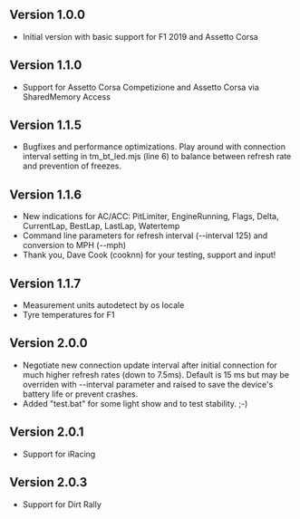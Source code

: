 ## Version 1.0.0

 * Initial version with basic support for F1 2019 and Assetto Corsa

## Version 1.1.0

 * Support for Assetto Corsa Competizione and Assetto Corsa via SharedMemory Access

 ## Version 1.1.5

 * Bugfixes and performance optimizations. Play around with connection interval setting in tm_bt_led.mjs (line 6) to balance between refresh rate and prevention of freezes.

 ## Version 1.1.6

 * New indications for AC/ACC: PitLimiter, EngineRunning, Flags, Delta, CurrentLap, BestLap, LastLap, Watertemp
 * Command line parameters for refresh interval (--interval 125) and conversion to MPH (--mph)
 * Thank you, Dave Cook (cooknn) for your testing, support and input!

## Version 1.1.7

  * Measurement units autodetect by os locale
  * Tyre temperatures for F1

## Version 2.0.0

  * Negotiate new connection update interval after initial connection for much higher refresh rates (down to 7.5ms). Default is 15 ms but may be overriden with --interval parameter and raised to save the device's battery life or prevent crashes.
  * Added "test.bat" for some light show and to test stability. ;-)
  
## Version 2.0.1

  * Support for iRacing

## Version 2.0.3

  * Support for Dirt Rally